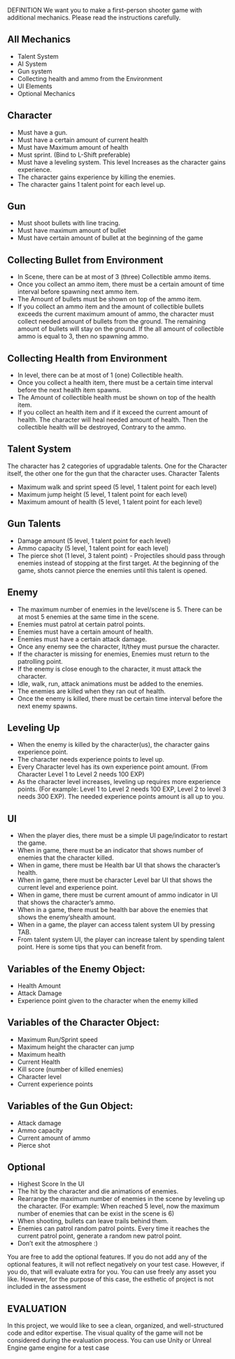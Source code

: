 DEFINITION 
We want you to make a first-person shooter game with additional mechanics. Please read 
the instructions carefully. 
## All Mechanics 
-  Talent System 
-  AI System 
-  Gun system 
-  Collecting health and ammo from the Environment 
-  UI Elements 
-  Optional Mechanics 
## Character 
-  Must have a gun. 
-  Must have a certain amount of current health 
-  Must have Maximum amount of health 
-  Must sprint. (Bind to L-Shift preferable) 
-  Must have a leveling system. This level Increases as the character gains experience. 
-  The character gains experience by killing the enemies. 
-  The character gains 1 talent point for each level up. 
## Gun 
-  Must shoot bullets with line tracing. 
-  Must have maximum amount of bullet 
-  Must have certain amount of bullet at the beginning of the game 
## Collecting Bullet from Environment 
-  In Scene, there can be at most of 3 (three) Collectible ammo items. 
-  Once you collect an ammo item, there must be a certain amount of time interval before spawning next ammo item. 
-  The Amount of bullets must be shown on top of the ammo item. 
-  If you collect an ammo item and the amount of collectible bullets exceeds the current maximum amount of ammo, the character must collect needed amount of bullets from the ground. The remaining amount of bullets will stay on the ground. If the all amount of collectible ammo is equal to 3, then no spawning ammo.
## Collecting Health from Environment
-  In level, there can be at most of 1 (one) Collectible health. 
-  Once you collect a health item, there must be a certain time interval before the next health item spawns. 
-  The Amount of collectible health must be shown on top of the health item. 
-  If you collect an health item and if it exceed the current amount of health. The character will heal needed amount of health. Then the collectible health will be destroyed, Contrary to the ammo. 
## Talent System
 The character has 2 categories of upgradable talents. One for the Character itself, the other one for the gun that the character uses.
 Character Talents 
-  Maximum walk and sprint speed (5 level, 1 talent point for each level) 
-  Maximum jump height (5 level, 1 talent point for each level) 
-  Maximum amount of health (5 level, 1 talent point for each level) 
## Gun Talents 
-  Damage amount (5 level, 1 talent point for each level) 
-  Ammo capacity (5 level, 1 talent point for each level) 
-  The pierce shot (1 level, 3 talent point) - Projectiles should pass through enemies instead of stopping at the first target. At the beginning of the game, shots cannot pierce the enemies until this talent is opened. 
## Enemy 
-  The maximum number of enemies in the level/scene is 5. There can be at most 5 enemies at the same time in the scene. 
-  Enemies must patrol at certain patrol points. 
-  Enemies must have a certain amount of health. 
-  Enemies must have a certain attack damage. 
-  Once any enemy see the character, It/they must pursue the character. 
-  If the character is missing for enemies, Enemies must return to the patrolling point. 
-  If the enemy is close enough to the character, it must attack the character. 
-  Idle, walk, run, attack animations must be added to the enemies.
-  The enemies are killed when they ran out of health. 
-  Once the enemy is killed, there must be certain time interval before the next enemy spawns.
## Leveling Up 
-  When the enemy is killed by the character(us), the character gains experience point. 
-  The character needs experience points to level up. 
-  Every Character level has its own experience point amount. (From Character Level 1 to Level 2 needs 100 EXP) 
-  As the character level increases, leveling up requires more experience points. (For example: Level 1 to Level 2 needs 100 EXP, Level 2 to level 3 needs 300 EXP). The needed experience points amount is all up to you. 
## UI 
-  When the player dies, there must be a simple UI page/indicator to restart the game. 
-  When in game, there must be an indicator that shows number of enemies that the character killed. 
-  When in game, there must be Health bar UI that shows the character’s health. 
-  When in game, there must be character Level bar UI that shows the current level and experience point. 
-  When in game, there must be current amount of ammo indicator in UI that shows the character’s ammo.
-  When in a game, there must be health bar above the enemies that shows the enemy’shealth amount. 
-  When in a game, the player can access talent system UI by pressing TAB. 
-  From talent system UI, the player can increase talent by spending talent point. Here is some tips that you can benefit from.
## Variables of the Enemy Object: 
-  Health Amount 
-  Attack Damage 
-  Experience point given to the character when the enemy killed 
## Variables of the Character Object: 
-  Maximum Run/Sprint speed 
-  Maximum height the character can jump 
-  Maximum health 
-  Current Health 
-  Kill score (number of killed enemies) 
-  Character level 
-  Current experience points
## Variables of the Gun Object: 
-  Attack damage 
-  Ammo capacity 
-  Current amount of ammo 
-  Pierce shot 
## Optional 
-  Highest Score In the UI 
-  The hit by the character and die animations of enemies. 
-  Rearrange the maximum number of enemies in the scene by leveling up the character. (For example: When reached 5 level, now the maximum number of enemies that can be exist in the scene is 6) 
-  When shooting, bullets can leave trails behind them. 
-  Enemies can patrol random patrol points. Every time it reaches the current patrol point, generate a random new patrol point. 
-  Don’t exit the atmosphere :)

You are free to add the optional features. If you do not add any of the optional features, it 
will not reflect negatively on your test case. However, if you do, that will evaluate extra for 
you. 
You can use freely any asset you like. However, for the purpose of this case, the esthetic of 
project is not included in the assessment

## EVALUATION 
In this project, we would like to see a clean, organized, and well-structured code and editor 
expertise. The visual quality of the game will not be considered during the evaluation 
process. You can use Unity or Unreal Engine game engine for a test case
